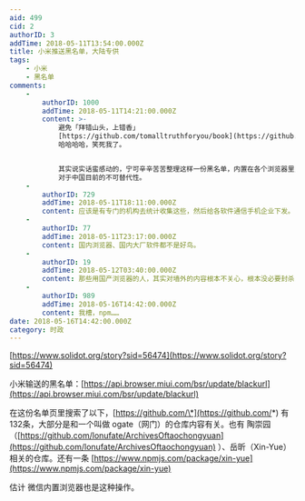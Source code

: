 ```yaml
---
aid: 499
cid: 2
authorID: 3
addTime: 2018-05-11T13:54:00.000Z
title: 小米推送黑名单，大陆专供
tags:
    - 小米
    - 黑名单
comments:
    -
        authorID: 1000
        addTime: 2018-05-11T14:21:00.000Z
        content: >-
            避免「拜错山头，上错香」
            [https://github.com/tomalltruthforyou/book](https://github.com/tomalltruthforyou/book)
            哈哈哈哈，笑死我了。


            其实说实话蛮感动的，宁可辛辛苦苦整理这样一份黑名单，内置在各个浏览器里，也不愿意直接墙了 GitHub，可见 GitHub
            对于中国目前的不可替代性。
    -
        authorID: 729
        addTime: 2018-05-11T18:11:00.000Z
        content: 应该是有专门的机构去统计收集这些，然后给各软件通信手机企业下发。
    -
        authorID: 77
        addTime: 2018-05-11T23:17:00.000Z
        content: 国内浏览器、国内大厂软件都不是好鸟。
    -
        authorID: 19
        addTime: 2018-05-12T03:40:00.000Z
        content: 那些用国产浏览器的人，其实对墙外的内容根本不关心，根本没必要封杀，真正翻墙的人，谁会用国产app
    -
        authorID: 989
        addTime: 2018-05-16T14:42:00.000Z
        content: 我槽，npm……
date: 2018-05-16T14:42:00.000Z
category: 时政
---
```


[https://www.solidot.org/story?sid=56474](https://www.solidot.org/story?sid=56474)

小米输送的黑名单：[https://api.browser.miui.com/bsr/update/blackurl](https://api.browser.miui.com/bsr/update/blackurl)

在这份名单页里搜索了以下，[https://github.com/\*](https://github.com/*) 有132条，大部分是和一个叫做 ogate（网门）的仓库内容有关。也有 陶崇园（[https://github.com/lonufate/ArchivesOftaochongyuan](https://github.com/lonufate/ArchivesOftaochongyuan) ）、岳昕（Xin-Yue）相关的仓库。还有一条 [https://www.npmjs.com/package/xin-yue](https://www.npmjs.com/package/xin-yue)

估计 微信内置浏览器也是这种操作。
